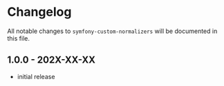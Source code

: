 # Changelog

All notable changes to `symfony-custom-normalizers` will be documented in this file.

## 1.0.0 - 202X-XX-XX

- initial release

